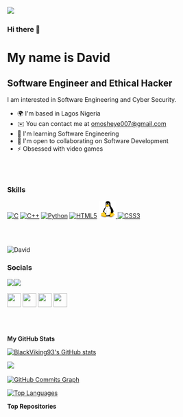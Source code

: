 ![](https://encrypted-tbn0.gstatic.com/images?q=tbn:ANd9GcRq-NGi8DM8IjLIhfi3aRg5XYOkpTEJgJ5q4Q&usqp=CAU)
### Hi there 👋

My name is David
=============================================================================================================================

Software Engineer and Ethical Hacker
------------------------------------

I am interested in Software Engineering and Cyber Security.

* 🌍  I'm based in Lagos Nigeria
* ✉️  You can contact me at [omosheye007@gmail.com](mailto:omosheye007@gmail.com)
* 🧠  I'm learning Software Engineering
* 🤝  I'm open to collaborating on Software Development
* ⚡  Obsessed with video games
<br>
<br>

### Skills

<p align="left">
<a href="https://docs.microsoft.com/en-us/cpp/?view=msvc-170" target="_blank" rel="noreferrer"><img src="https://raw.githubusercontent.com/danielcranney/readme-generator/main/public/icons/skills/c-colored.svg" width="36" height="36" alt="C" /></a>
<a href="https://docs.microsoft.com/en-us/cpp/?view=msvc-170" target="_blank" rel="noreferrer"><img src="https://raw.githubusercontent.com/danielcranney/readme-generator/main/public/icons/skills/cplusplus-colored.svg" width="36" height="36" alt="C++" /></a>
<a href="https://www.python.org/" target="_blank" rel="noreferrer"><img src="https://raw.githubusercontent.com/danielcranney/readme-generator/main/public/icons/skills/python-colored.svg" width="36" height="36" alt="Python" /></a>
<a href="https://developer.mozilla.org/en-US/docs/Glossary/HTML5" target="_blank" rel="noreferrer"><img src="https://raw.githubusercontent.com/danielcranney/readme-generator/main/public/icons/skills/html5-colored.svg" width="36" height="36" alt="HTML5" /></a>
<a href="https://www.linux.org/" target="_blank" rel="noreferrer"> <img src="https://raw.githubusercontent.com/devicons/devicon/master/icons/linux/linux-original.svg" alt="linux" width="40" height="40"/> </a>
<a href="https://www.w3.org/TR/CSS/#css" target="_blank" rel="noreferrer"><img src="https://raw.githubusercontent.com/danielcranney/readme-generator/main/public/icons/skills/css3-colored.svg" width="36" height="36" alt="CSS3" /></a>

</p>
<br>
<br>
<p align="left"> <img src="https://komarev.com/ghpvc/?username=BlackViking93=Profile%20views&color=0e75b6&style=flat" alt="David" />

### Socials
<a href="https://www.github.com/BlackViking93" target="_blank" rel="noreferrer"><img
src="https://img.shields.io/github/followers/BlackViking93?logo=github&style=for-the-badge&color=3382ed&labelColor=000000" /></a><a href="https://www.twitter.com/@APlaydetty" target="_blank" rel="noreferrer"><img
src="https://img.shields.io/twitter/follow/@APlaydetty?logo=twitter&style=for-the-badge&color=3382ed&labelColor=000000"
/></a>
<p align="left"> <a href="https://www.facebook.com/Alabeni Omosheye" target="_blank" rel="noreferrer"><img src="https://raw.githubusercontent.com/danielcranney/readme-generator/main/public/icons/socials/facebook.svg" width="32" height="32" /></a> <a href="https://www.github.com/BlackViking93" target="_blank" rel="noreferrer"><img src="https://raw.githubusercontent.com/danielcranney/readme-generator/main/public/icons/socials/github.svg" width="32" height="32" /></a> <a href="https://www.linkedin.com/in/omosheye-alabeni-660b67198" target="_blank" rel="noreferrer"><img src="https://raw.githubusercontent.com/danielcranney/readme-generator/main/public/icons/socials/linkedin.svg" width="32" height="32" /></a> <a href="https://www.twitter.com/@APlaydetty" target="_blank" rel="noreferrer"><img src="https://raw.githubusercontent.com/danielcranney/readme-generator/main/public/icons/socials/twitter.svg" width="32" height="32" /></a></p>
<br>
<br>


<b>My GitHub Stats</b>

<a href="http://www.github.com/BlackViking93"><img src="https://github-readme-stats.vercel.app/api?username=BlackViking93&show_icons=true&hide=&count_private=true&title_color=a855f7&text_color=10b981&icon_color=3382ed&bg_color=000000&hide_border=true&show_icons=true" alt="BlackViking93's GitHub stats" /></a>

<a href="http://www.github.com/BlackViking93"><img src="https://github-readme-streak-stats.herokuapp.com/?user=BlackViking93&stroke=10b981&background=000000&ring=a855f7&fire=a855f7&currStreakNum=10b981&currStreakLabel=a855f7&sideNums=10b981&sideLabels=10b981&dates=10b981&hide_border=true" /></a>

<a href="http://www.github.com/BlackViking93"><img src="https://github-readme-activity-graph.cyclic.app/graph?username=BlackViking93&bg_color=000000&color=10b981&line=3382ed&point=10b981&area_color=000000&area=true&hide_border=true&custom_title=GitHub%20Commits%20Graph" alt="GitHub Commits Graph" /></a>

<a href="https://github.com/BlackViking93" align="left"><img src="https://github-readme-stats.vercel.app/api/top-langs/?username=BlackViking93&langs_count=10&title_color=a855f7&text_color=10b981&icon_color=3382ed&bg_color=000000&hide_border=true&locale=en&custom_title=Top%20%Languages" alt="Top Languages" /></a>

<b>Top Repositories</b>

<div width="100%" align="center"></div><br /><br /><br /><br /><br /><br /><br />

